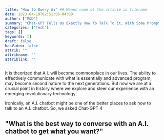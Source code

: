 ```yaml
---
title: "How to Query Ai" ## Means name of the article is filename
date: 2023-04-19T02:51:05-04:00
author: ["M&D"]
summary: "Chat-GPT Tells Us Exactly How To Talk To it, With Some Prompting."
categories: ["Tech"]
tags: []
keywords: []
draft: false
hasVideo: false
attrib: ""
attribname: ""
attriblink: ""
---
```


It is theorized that A.I. will become commonplace in our lives. The ability to effectively communicate with what is essentially and advanced program, may become second nature to the next generations. But now we are at a crucial point in history where we explore and steer our experience with an emerging revolutionary technology.

Ironically, an A.I. chatbot might be one of the better places to ask how to talk to an A.I. chatbot. So, we asked Chat-GPT 4

## "What is the best way to converse with an A.I. chatbot to get what you want?"

